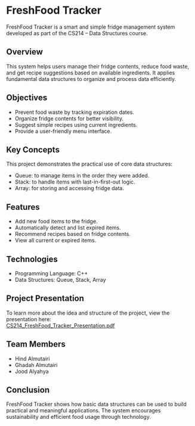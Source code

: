 # FreshFood Tracker

FreshFood Tracker is a smart and simple fridge management system developed as part of the CS214 – Data Structures course.

## Overview

This system helps users manage their fridge contents, reduce food waste, and get recipe suggestions based on available ingredients. It applies fundamental data structures to organize and process data efficiently.

## Objectives

- Prevent food waste by tracking expiration dates.
- Organize fridge contents for better visibility.
- Suggest simple recipes using current ingredients.
- Provide a user-friendly menu interface.

## Key Concepts

This project demonstrates the practical use of core data structures:

- Queue: to manage items in the order they were added.
- Stack: to handle items with last-in-first-out logic.
- Array: for storing and accessing fridge data.

## Features

- Add new food items to the fridge.
- Automatically detect and list expired items.
- Recommend recipes based on fridge contents.
- View all current or expired items.

## Technologies

- Programming Language: C++
- Data Structures: Queue, Stack, Array

## Project Presentation

To learn more about the idea and structure of the project, view the presentation here:  
[CS214_FreshFood_Tracker_Presentation.pdf](./CS214_FreshFood_Tracker_Presentation.pdf)

## Team Members

- Hind Almutairi  
- Ghadah Almutairi  
- Jood Alyahya

## Conclusion

FreshFood Tracker shows how basic data structures can be used to build practical and meaningful applications. The system encourages sustainability and efficient food usage through technology.
